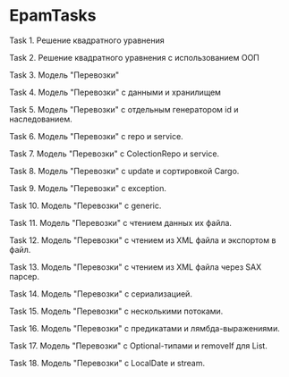 # EpamTasks
Task 1. Решение квадратного уравнения

Task 2. Решение квадратного уравнения с использованием ООП

Task 3. Модель "Перевозки"

Task 4. Модель "Перевозки" с данными и хранилищем

Task 5. Модель "Перевозки" с отдельным генератором id и наследованием.

Task 6. Модель "Перевозки" с repo и service.

Task 7. Модель "Перевозки" с ColectionRepo и service.

Task 8. Модель "Перевозки" с update и сортировкой Cargo.

Task 9. Модель "Перевозки" с exception.

Task 10. Модель "Перевозки" с generic.

Task 11. Модель "Перевозки" с чтением данных их файла.

Task 12. Модель "Перевозки" с чтением из XML файла и экспортом в файл.

Task 13. Модель "Перевозки" с чтением из XML файла через SAX парсер.

Task 14. Модель "Перевозки" с сериализацией.

Task 15. Модель "Перевозки" с несколькими потоками.

Task 16. Модель "Перевозки" с предикатами и лямбда-выражениями.

Task 17. Модель "Перевозки" с Optional-типами и removeIf для List.

Task 18. Модель "Перевозки" с LocalDate и stream.

